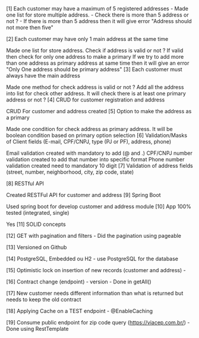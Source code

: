 [1] Each customer may have a maximum of 5 registered addresses - Made one list for store multiple address. - Check there is more than 5 address or not ? - If there is more than 5 address then it will give error "Address should not more then five"

[2] Each customer may have only 1 main address at the same time

Made one list for store address.
Check if address is valid or not ? If valid then check for only one address to make a primary
If we try to add more than one address as primary address at same time then it will give an error "Only One address should be primary address"
[3] Each customer must always have the main address

Made one method for check address is valid or not ?
Add all the address into list for check other address.
It will check there is at least one primary address or not ?
[4] CRUD for customer registration and address

CRUD For customer and address created
[5] Option to make the address as a primary

Made one condition for check address as primary address.
It will be boolean condition based on primary option selection
[6] Validation/Masks of Client fields (E-mail, CPF/CNPJ, type (PJ or PF), address, phone)

Email validation created with mandatory to add (@ and .)
CPF/CNPJ number validation created to add that number into specific format
Phone number validation created need to mandatory 10 digit
[7] Validation of address fields (street, number, neighborhood, city, zip code, state)

[8] RESTful API

Created RESTFul API for customer and address
[9] Spring Boot

Used spring boot for develop customer and address module
[10] App 100% tested (integrated, single)

Yes
[11] SOLID concepts

[12] GET with pagination and filters - Did the pagination using pageable

[13] Versioned on Github

[14] PostgreSQL, Embedded ou H2 - use PostgreSQL for the database

[15] Optimistic lock on insertion of new records (customer and address) -

[16] Contract change (endpoint) - version - Done in getAll()

[17] New customer needs different information than what is returned but needs to keep the old contract

[18] Applying Cache on a TEST endpoint - @EnableCaching

[19] Consume public endpoint for zip code query (https://viacep.com.br/) - Done using RestTemplate
